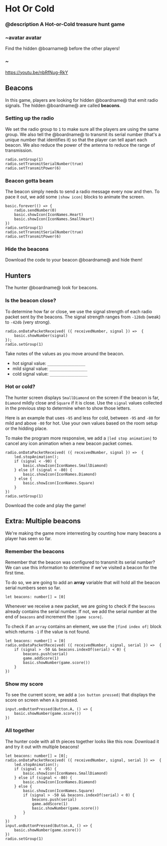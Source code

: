 # Hot Or Cold

### @description A Hot-or-Cold treasure hunt game

### ~avatar avatar

Find the hidden @boarname@ before the other players!

### ~

https://youtu.be/nbRfNug-RkY

## Beacons

In this game, players are looking for hidden @boardname@ that emit radio signals. 
The hidden @boardname@ are called **beacons**.

### Setting up the radio

We set the radio group to ``1`` to make sure all the players are using the same group. 
We also tell the @boardname@ to transmit its serial number (that's a unique number that identifies it)
so that the player can tell apart each beacon. We also reduce the power of the antenna to reduce the range of transmission.

```block
radio.setGroup(1)
radio.setTransmitSerialNumber(true)
radio.setTransmitPower(6)
```

### Beacon gotta beam

The beacon simply needs to send a radio message every now and then. To pace it out, 
we add some ``|show icon|`` blocks to animate the screen.



```blocks
basic.forever(() => {
    radio.sendNumber(0)
    basic.showIcon(IconNames.Heart)
    basic.showIcon(IconNames.SmallHeart)
})
radio.setGroup(1)
radio.setTransmitSerialNumber(true)
radio.setTransmitPower(6)
```

### Hide the beacons

Download the code to your beacon @boardname@ and hide them!

## Hunters

The hunter @boardname@ look for beacons. 

### Is the beacon close?

To determine how far or close, we use the signal strength of each radio packet sent by the beacons. The signal
strength ranges from ``-128db`` (weak) to ``-42db`` (very strong). 

```blocks
radio.onDataPacketReceived( ({ receivedNumber, signal }) =>  {
    basic.showNumber(signal)
});
radio.setGroup(1)
```

Take notes of the values as you move around the beacon.

* hot signal value: ``_________________``
* mild signal value: ``_________________``
* cold signal value: ``_________________``

### Hot or cold?

The hunter screen displays ``SmallDiamond`` on the screen if the beacon is far, ``Diamond`` mildly close and ``Square`` if it is close. Use the ``signal`` values collected in the previous step to determine when to show those letters.

Here is an example that uses ``-95`` and less for cold, between ``-95`` and ``-80`` for mild and above ``-80`` for hot. Use your own values based on the room setup or the hidding place.

To make the program more responsive, we add a ``|led stop animation|`` to cancel any icon animation when a new beacon packet comes.

```blocks
radio.onDataPacketReceived( ({ receivedNumber, signal }) =>  {
    led.stopAnimation();
    if (signal < -90) {
        basic.showIcon(IconNames.SmallDiamond)
    } else if (signal < -80) {
        basic.showIcon(IconNames.Diamond)
    } else {
        basic.showIcon(IconNames.Square)
    }
})
radio.setGroup(1)
```

Download the code and play the game!

## Extra: Multiple beacons

We're making the game more interresting by counting how many beacons a player has seen so far.

### Remember the beacons

Remember that the beacon was configured to transmit its serial number? We can use this information
to determine if we've visited a beacon for the first time.

To do so, we are going to add an **array** variable that will hold all the beacon serial numbers seen so far.

```block
let beacons: number[] = [0]
```

Whenever we receive a new packet, we are going to check if the ``beacons`` already 
contains the serial number. If not, we add the serial number at the end of ``beacons`` and increment the ``|game score|``.

To check if an ``array`` contains an element, we use the ``|find index of|`` block which returns ``-1``
if the value is not found.

```blocks
let beacons: number[] = [0]
radio.onDataPacketReceived( ({ receivedNumber, signal, serial }) =>  {
    if (signal > -50 && beacons.indexOf(serial) < 0) {
        beacons.push(serial)
        game.addScore(1)
        basic.showNumber(game.score())
    }
})
```

### Show my score

To see the current score, we add a ``|on button pressed|`` that displays the score on screen when ``A`` is pressed.

```block
input.onButtonPressed(Button.A, () => {
    basic.showNumber(game.score())
})
``` 

### All together

The hunter code with all th pieces together looks like this now. Download it and try it out with multiple beacons!

```blocks
let beacons: number[] = [0];
radio.onDataPacketReceived( ({ receivedNumber, signal, serial }) =>  {
    led.stopAnimation();
    if (signal < -95) {
        basic.showIcon(IconNames.SmallDiamond)
    } else if (signal < -80) {
        basic.showIcon(IconNames.Diamond)
    } else {
        basic.showIcon(IconNames.Square)
        if (signal > -50 && beacons.indexOf(serial) < 0) {
            beacons.push(serial)
            game.addScore(1)
            basic.showNumber(game.score())
        }
    }
})
input.onButtonPressed(Button.A, () => {
    basic.showNumber(game.score())
})
radio.setGroup(1)
```